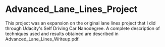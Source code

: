 # Advanced_Lane_Lines_Project
This project was an expansion on the original lane lines project that I did through Udacity's Self Driving Car Nanodegree. A complete description of techniques used and results obtained are described in Advanced_Lane_Lines_Writeup.pdf. 
